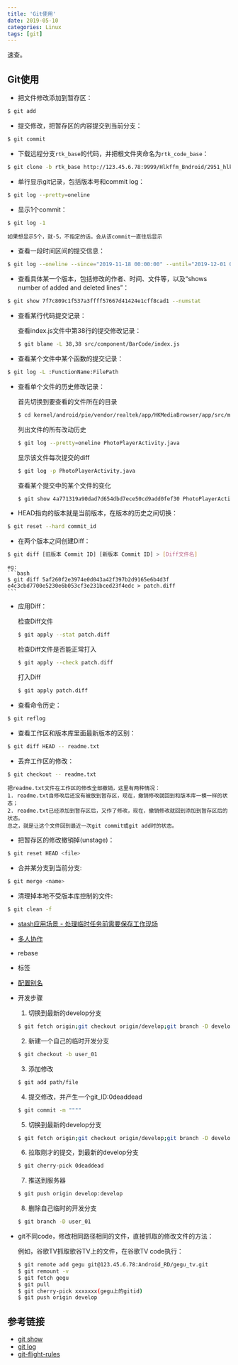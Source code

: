 ```yaml
---
title: 'Git使用'
date: 2019-05-10
categories: Linux
tags: [git]
---
```



速查。  

<!-- more -->


## Git使用

* 把文件修改添加到暂存区：  
```bash
$ git add
```
* 提交修改，把暂存区的内容提交到当前分支：  
```bash
$ git commit
```
* 下载远程分支`rtk_base`的代码，并把根文件夹命名为`rtk_code_base`：  
```bash
$ git clone -b rtk_base http://123.45.6.78:9999/Hlkffm_Bndroid/2951_hlkffm_0402.git rtk_code_base 
```
* 单行显示git记录，包括版本号和commit log：  
```bash
$ git log --pretty=oneline
```
* 显示1个commit：  
```bash
$ git log -1
```
	如果想显示5个，就-5，不指定的话，会从该commit一直往后显示

* 查看一段时间区间的提交信息：  
```bash
$ git log --oneline --since="2019-11-18 00:00:00" --until="2019-12-01 00:00:00"
```
* 查看具体某一个版本，包括修改的作者、时间、文件等，以及“shows number of added and deleted lines”：	
```bash
$ git show 7f7c809c1f537a3ffff57667d41424e1cff8cad1 --numstat
```
* 查看某行代码提交记录：  

	查看index.js文件中第38行的提交修改记录：  
	```bash
	$ git blame -L 38,38 src/component/BarCode/index.js
	```

* 查看某个文件中某个函数的提交记录：  
```bash
$ git log -L :FunctionName:FilePath
```
* 查看单个文件的历史修改记录：  

	首先切换到要查看的文件所在的目录  
	```bash
	$ cd kernel/android/pie/vendor/realtek/app/HKMediaBrowser/app/src/main/java/com/hk/mediabrowser/activity/
	```

	列出文件的所有改动历史  
	```bash
	$ git log --pretty=oneline PhotoPlayerActivity.java
	```

	显示该文件每次提交的diff  
	```bash
	$ git log -p PhotoPlayerActivity.java
	```

	查看某个提交中的某个文件的变化  
	```bash
	$ git show 4a771319a90dad7d654dbd7ece50cd9add0fef30 PhotoPlayerActivity.java
	```

* HEAD指向的版本就是当前版本，在版本的历史之间切换：  
```bash
$ git reset --hard commit_id
```
* 在两个版本之间创建Diff：  
```bash
$ git diff [旧版本 Commit ID] [新版本 Commit ID] > [Diff文件名]
```
	eg:  
	```bash
	$ git diff 5af260f2e3974e0d043a42f397b2d9165e6b4d3f e4c3cbd7700e5230e6b053cf3e231bced23f4edc > patch.diff
	```

* 应用Diff：  

	检查Diff文件  
	```bash
	$ git apply --stat patch.diff
	```

	检查Diff文件是否能正常打入  
	```bash
	$ git apply --check patch.diff
	```

	打入Diff  
	```bash
	$ git apply patch.diff
	```

* 查看命令历史：  
```bash
$ git reflog
```
* 查看工作区和版本库里面最新版本的区别：  
```bash
$ git diff HEAD -- readme.txt
```
* 丢弃工作区的修改：  
```bash
$ git checkout -- readme.txt
```
	把readme.txt文件在工作区的修改全部撤销，这里有两种情况：  
	1. readme.txt自修改后还没有被放到暂存区，现在，撤销修改就回到和版本库一模一样的状态；  
	2. readme.txt已经添加到暂存区后，又作了修改，现在，撤销修改就回到添加到暂存区后的状态。  
	总之，就是让这个文件回到最近一次git commit或git add时的状态。  

* 把暂存区的修改撤销掉(unstage)：  
```bash
$ git reset HEAD <file>
```
* 合并某分支到当前分支:  
```bash
$ git merge <name>
```
* 清理掉本地不受版本库控制的文件:  
```bash
$ git clean -f
```
* [stash应用场景 - 处理临时任务前需要保存工作现场](https://www.liaoxuefeng.com/wiki/896043488029600/900388704535136)  

* [多人协作](https://www.liaoxuefeng.com/wiki/896043488029600/900375748016320)  

* rebase  

* 标签	

* [配置别名](https://www.liaoxuefeng.com/wiki/896043488029600/898732837407424)  

* 开发步骤  

	1. 切换到最新的develop分支  
	```bash
	$ git fetch origin;git checkout origin/develop;git branch -D develop;git checkout -b develop
	```
	2. 新建一个自己的临时开发分支  
	```bash
	$ git checkout -b user_01
	```
	3. 添加修改  
	```bash
	$ git add path/file
	```
	4. 提交修改，并产生一个git_ID:0deaddead  
	```bash
	$ git commit -m """"
	```
	5. 切换到最新的develop分支  
	```bash
	$ git fetch origin;git checkout origin/develop;git branch -D develop;git checkout -b develop
	```
	6. 拉取刚才的提交，到最新的develop分支  
	```bash
	$ git cherry-pick 0deaddead
	```
	7. 推送到服务器  
	```bash
	$ git push origin develop:develop
	```
	8. 删除自己临时的开发分支  
	```bash
	$ git branch -D user_01
	```

* git不同code，修改相同路径相同的文件，直接抓取的修改文件的方法：  
	
	例如，谷歌TV抓取歌谷TV上的文件，在谷歌TV code执行：  
	```bash
	$ git remote add gegu git@123.45.6.78:Android_RD/gegu_tv.git  
	$ git remount -v  
	$ git fetch gegu  
	$ git pull  
	$ git cherry-pick xxxxxxx(gegu上的gitid)  
	$ git push origin develop  
	```

## 参考链接
* [git show](https://git-scm.com/docs/git-show)  
* [git log](https://www.git-scm.com/docs/git-log#Documentation/git-log.txt--Lltstartgtltendgtltfilegt)  
* [git-flight-rules](https://github.com/k88hudson/git-flight-rules/blob/master/README.md)  
